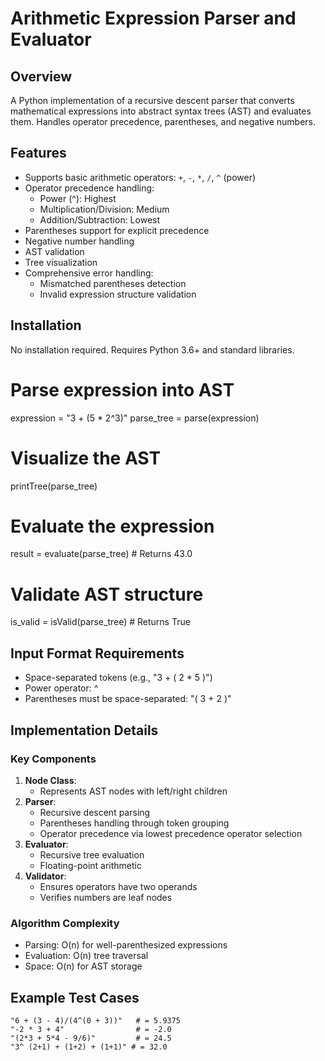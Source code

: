 # Arithmetic Expression Parser and Evaluator

## Overview
A Python implementation of a recursive descent parser that converts mathematical expressions into abstract syntax trees (AST) and evaluates them. Handles operator precedence, parentheses, and negative numbers.

## Features
- Supports basic arithmetic operators: `+`, `-`, `*`, `/`, `^` (power)
- Operator precedence handling:
  - Power (^): Highest
  - Multiplication/Division: Medium
  - Addition/Subtraction: Lowest
- Parentheses support for explicit precedence
- Negative number handling
- AST validation
- Tree visualization
- Comprehensive error handling:
  - Mismatched parentheses detection
  - Invalid expression structure validation

## Installation
No installation required. Requires Python 3.6+ and standard libraries.

# Parse expression into AST
expression = "3 + (5 * 2^3)"
parse_tree = parse(expression)

# Visualize the AST
printTree(parse_tree)

# Evaluate the expression
result = evaluate(parse_tree)  # Returns 43.0

# Validate AST structure
is_valid = isValid(parse_tree)  # Returns True

## Input Format Requirements
- Space-separated tokens (e.g., "3 + ( 2 * 5 )")
- Power operator: ^
- Parentheses must be space-separated: "( 3 + 2 )"

## Implementation Details
### Key Components
1. **Node Class**: 
   - Represents AST nodes with left/right children
2. **Parser**:
   - Recursive descent parsing
   - Parentheses handling through token grouping
   - Operator precedence via lowest precedence operator selection
3. **Evaluator**:
   - Recursive tree evaluation
   - Floating-point arithmetic
4. **Validator**:
   - Ensures operators have two operands
   - Verifies numbers are leaf nodes
### Algorithm Complexity
- Parsing: O(n) for well-parenthesized expressions
- Evaluation: O(n) tree traversal
- Space: O(n) for AST storage
## Example Test Cases
```
"6 + (3 - 4)/(4^(0 + 3))"   # = 5.9375
"-2 * 3 + 4"                # = -2.0
"(2*3 + 5*4 - 9/6)"         # = 24.5
"3^ (2+1) + (1+2) + (1+1)" # = 32.0
```
